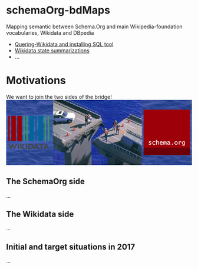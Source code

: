 # schemaOrg-bdMaps

Mapping semantic between Schema.Org and main Wikipedia-foundation vocabularies, Wikidata and DBpedia

* [Quering-Wikidata and installing SQL tool](quering-Wikidata.md)
* [Wikidata state summarizations](reports.md)
* ...

# Motivations

We want to join the two sides of the bridge!
![](assets/Wd2Sc-bridge-fail.jpg)

## The SchemaOrg side
...

## The Wikidata side
...

## Initial and target situations in 2017
...

